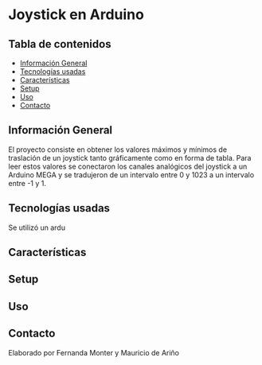 # Joystick en Arduino
## Tabla de contenidos 
* [Información General](#información-general)
* [Tecnologías usadas](#tecnologías-usadas)
* [Características](#características)
* [Setup](#setup)
* [Uso](#uso)
* [Contacto](#contacto)
## Información General
El proyecto consiste en obtener los valores máximos y mínimos de traslación de un joystick tanto gráficamente como en forma de tabla. Para leer estos valores se conectaron los canales analógicos del joystick a un Arduino MEGA y se tradujeron de un intervalo entre 0 y 1023 a un intervalo entre -1 y 1.
## Tecnologías usadas
Se utilizó un ardu
## Características
## Setup
## Uso
## Contacto
Elaborado por Fernanda Monter y Mauricio de Ariño
